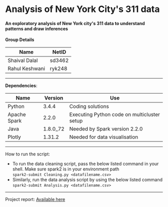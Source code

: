 # Analysis of New York City's 311 data
#### An exploratory analysis of New York city's 311 data to understand patterns and draw inferences

**Group Details**

| Name            | NetID  |
|-----------------|--------|
| Shaival Dalal   | sd3462 |
| Rahul Keshwani  | ryk248 |

---
**Dependencies**:

| Name              | Version       | Use                                         |
|-------------------|---------------|---------------------------------------------|
| Python            | 3.4.4         | Coding solutions                            |
| Apache Spark      | 2.2.0         | Executing Python code on multicluster setup |
| Java              | 1.8.0_72      | Needed by Spark version 2.2.0               |
| Plotly            | 1.31.2        | Needed for data visualisation               |

---
How to run the script:<br/>
* To run the data cleaning script, pass the below listed command in your shell. Make sure spark2 is in your environment path <br/>
`spark2-submit Cleaning.py <datafilename.csv>`<br/>
* Similarly, run the data analysis script by using the below listed command <br/>
`spark2-submit Analysis.py <datafilename.csv>`

---
Project report: [Available here](https://drive.google.com/file/d/1YZQSQpayjXccRBOwKdsOJZXpUZUKuq7P/view?usp=sharing)
